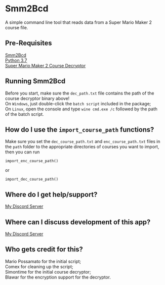 # Smm2Bcd
A simple command line tool that reads data from a Super Mario Maker 2 course file.

## Pre-Requisites
[Smm2Bcd](https://github.com/MarioPossamato/smm2bcd/archive/master.zip)  
[Python 3.7](https://www.python.org/downloads/release/python-370/)  
[Super Mario Maker 2 Course Decryptor](https://cdn.discordapp.com/attachments/638445176070602752/665586143001051156/smm2dec.exe)

## Running Smm2Bcd
Before you start, make sure the `dec_path.txt` file contains the path of the course decryptor binary above!  
On `Windows`, just double-click the `batch script` included in the package;  
On `Linux`, open the console and type `wine cmd.exe /c` followed by the path of the batch script.

## How do I use the `import_course_path` functions?
Make sure you set the `dec_course_path.txt` and `enc_course_path.txt` files in the `path` folder to the appropriate directories of courses you want to import, then you can run
```
import_enc_course_path()
```
or
```
import_dec_course_path()
```

## Where do I get help/support?
[My Discord Server](https://discord.gg/8wx8uQF)

## Where can I discuss development of this app?
[My Discord Server](https://discord.gg/8wx8uQF)

## Who gets credit for this?
Mario Possamato for the initial script;  
Comex for cleaning up the script;  
Simontime for the initial course decryptor;  
Blawar for the encryption support for the decryptor.
